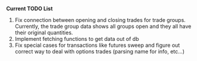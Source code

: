 **Current TODO List**
1. Fix connection between opening and closing trades for trade groups. Currently, the trade group data shows all groups open and they all have their original quantities. 
2. Implement fetching functions to get data out of db
3. Fix special cases for transactions like futures sweep and figure out correct way to deal with options trades (parsing name for info, etc...)
